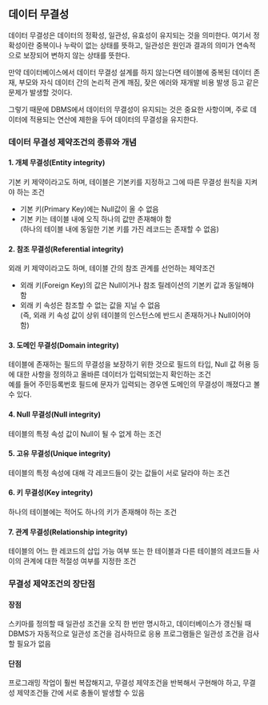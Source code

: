## **데이터 무결성**
데이터 무결성은 데이터의 정확성, 일관성, 유효성이 유지되는 것을 의미한다. 여기서 정확성이란 중복이나 누락이 없는 상태를 뜻하고, 일관성은 원인과 결과의 의미가 연속적으로 보장되어 변하지 않는 상태를 뜻한다.

만약 데이터베이스에서 데이터 무결성 설계를 하지 않는다면 테이블에 중복된 데이터 존재, 부모와 자식 데이터 간의 논리적 관계 깨짐, 잦은 에러와 재개발 비용 발생 등고 같은 문제가 발생할 것이다.

그렇기 때문에 DBMS에서 데이터의 무결성이 유지되는 것은 중요한 사항이며, 주로 데이터에 적용되는 연산에 제한을 두어 데이터의 무결성을 유지한다.

### **데이터 무결성 제약조건의 종류와 개념**

#### **1. 개체 무결성(Entity integrity)**
기본 키 제약이라고도 하며, 테이블은 기본키를 지정하고 그에 따른 무결성 원칙을 지켜야 하는 조건
+ 기본 키(Primary Key)에는 Null값이 올 수 없음
+ 기본 키는 테이블 내에 오직 하나의 값만 존재해야 함  
    (하나의 테이블 내에 동일한 기본 키를 가진 레코드는 존재할 수 없음)

#### **2. 참조 무결성(Referential integrity)**
외래 키 제약이라고도 하며, 테이블 간의 참조 관계를 선언하는 제약조건
+ 외래 키(Foreign Key)의 값은 Null이거나 참조 릴레이션의 기본키 값과 동일해야 함
+ 외래 키 속성은 참조할 수 없는 값을 지닐 수 없음  
    (즉, 외래 키 속성 값이 상위 테이블의 인스턴스에 반드시 존재하거나 Null이어야 함)

#### **3. 도메인 무결성(Domain integrity)**
테이블에 존재하는 필드의 무결성을 보장하기 위한 것으로 필드의 타입, Null 값 허용 등에 대한 사항을 정의하고 올바른 데이터가 입력되었는지 확인하는 조건  
예를 들어 주민등록번호 필드에 문자가 입력되는 경우엔 도메인의 무결성이 깨졌다고 볼 수 있다.

#### **4. Null 무결성(Null integrity)**
테이블의 특정 속성 값이 Null이 될 수 없게 하는 조건

#### **5. 고유 무결성(Unique integrity)**
테이블의 특정 속성에 대해 각 레코드들이 갖는 값들이 서로 달라야 하는 조건

#### **6. 키 무결성(Key integrity)**
하나의 테이블에는 적어도 하나의 키가 존재해야 하는 조건

#### **7. 관계 무결성(Relationship integrity)**
테이블의 어느 한 레코드의 삽입 가능 여부 또는 한 테이블과 다른 테이블의 레코드들 사이의 관계에 대한 적절성 여부를 지정한 조건

### **무결성 제약조건의 장단점**

#### **장점**
스키마를 정의할 때 일관성 조건을 오직 한 번만 명시하고, 데이터베이스가 갱신될 때 DBMS가 자동적으로 일관성 조건을 검사하므로 응용 프로그램들은 일관성 조건을 검사할 필요가 없음

#### **단점**
프로그래밍 작업이 훨씬 복잡해지고, 무결성 제약조건을 반복해서 구현해야 하고, 무결성 제약조건들 간에 서로 충돌이 발생할 수 있음